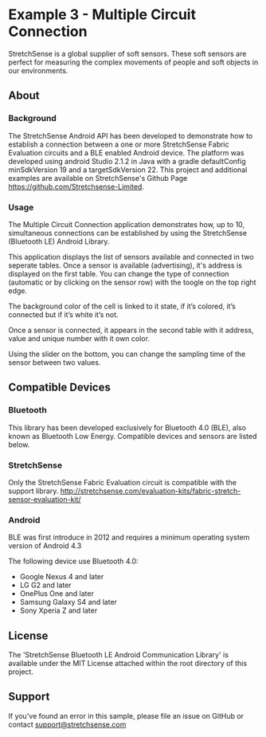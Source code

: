 # Example 3 - Multiple Circuit Connection  

StretchSense is a global supplier of soft sensors. These soft sensors are perfect for measuring the complex movements of people and soft objects in our environments. 

## About
### Background
The StretchSense Android API has been developed to demonstrate how to establish a connection between a one or more StretchSense Fabric Evaluation circuits and a BLE enabled Android device. The platform was developed using android Studio 2.1.2 in Java with a gradle defaultConfig minSdkVersion 19 and a targetSdkVersion 22.
This project and additional examples are available on StretchSense's Github Page https://github.com/Stretchsense-Limited.

### Usage
The Multiple Circuit Connection application demonstrates how, up to 10, simultaneous connections can be established by using the StretchSense (Bluetooth LE) Android Library. 

This application displays the list of sensors available and connected in two seperate tables. 
Once a sensor is available (advertising), it's address is displayed on the first table. You can change the type of connection (automatic or by clicking on the sensor row) with the toogle on the top right edge. 

The background color of the cell is linked to it state, if it’s colored, it’s connected but if it’s white it’s not. 

Once a sensor is connected, it appears in the second table with it address, value and unique number with it own color.

Using the slider on the bottom, you can change the sampling time of the sensor between two values.

## Compatible Devices

### Bluetooth
This library has been developed exclusively for Bluetooth 4.0 (BLE), also known as Bluetooth Low Energy. Compatible devices and sensors are listed below. 

### StretchSense
Only the StretchSense Fabric Evaluation circuit is compatible with the support library.
http://stretchsense.com/evaluation-kits/fabric-stretch-sensor-evaluation-kit/

### Android
BLE was first introduce in 2012 and requires a minimum operating system version of Android 4.3

The following device use Bluetooth 4.0:
*	Google Nexus 4 and later
*	LG G2 and later
*   OnePlus One and later
*   Samsung Galaxy S4 and later
*   Sony Xperia Z and later

## License
The 'StretchSense Bluetooth LE Android Communication Library' is available under the MIT License attached within the root directory of this project.

## Support

If you've found an error in this sample, please file an issue on GitHub or contact support@stretchsense.com